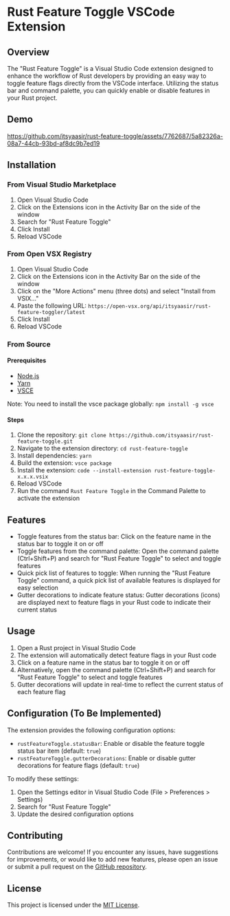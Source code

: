 # Rust Feature Toggle VSCode Extension

## Overview

The "Rust Feature Toggle" is a Visual Studio Code extension designed to enhance the workflow of Rust developers by providing an easy way to toggle feature flags directly from the VSCode interface. Utilizing the status bar and command palette, you can quickly enable or disable features in your Rust project.

## Demo

https://github.com/itsyaasir/rust-feature-toggle/assets/7762687/5a82326a-08a7-44cb-93bd-af8dc9b7ed19

## Installation

### From Visual Studio Marketplace

1. Open Visual Studio Code
2. Click on the Extensions icon in the Activity Bar on the side of the window
3. Search for "Rust Feature Toggle"
4. Click Install
5. Reload VSCode

### From Open VSX Registry

1. Open Visual Studio Code
2. Click on the Extensions icon in the Activity Bar on the side of the window
3. Click on the "More Actions" menu (three dots) and select "Install from VSIX..."
4. Paste the following URL: `https://open-vsx.org/api/itsyaasir/rust-feature-toggler/latest`
5. Click Install
6. Reload VSCode

### From Source

#### Prerequisites

- [Node.js](https://nodejs.org/en/)
- [Yarn](https://yarnpkg.com/)
- [VSCE](https://code.visualstudio.com/api/working-with-extensions/publishing-extension#vsce)

Note: You need to install the vsce package globally: `npm install -g vsce`

#### Steps

1. Clone the repository: `git clone https://github.com/itsyaasir/rust-feature-toggle.git`
2. Navigate to the extension directory: `cd rust-feature-toggle`
3. Install dependencies: `yarn`
4. Build the extension: `vsce package`
5. Install the extension: `code --install-extension rust-feature-toggle-x.x.x.vsix`
6. Reload VSCode
7. Run the command `Rust Feature Toggle` in the Command Palette to activate the extension

## Features

- Toggle features from the status bar: Click on the feature name in the status bar to toggle it on or off
- Toggle features from the command palette: Open the command palette (Ctrl+Shift+P) and search for "Rust Feature Toggle" to select and toggle features
- Quick pick list of features to toggle: When running the "Rust Feature Toggle" command, a quick pick list of available features is displayed for easy selection
- Gutter decorations to indicate feature status: Gutter decorations (icons) are displayed next to feature flags in your Rust code to indicate their current status

## Usage

1. Open a Rust project in Visual Studio Code
2. The extension will automatically detect feature flags in your Rust code
3. Click on a feature name in the status bar to toggle it on or off
4. Alternatively, open the command palette (Ctrl+Shift+P) and search for "Rust Feature Toggle" to select and toggle features
5. Gutter decorations will update in real-time to reflect the current status of each feature flag

## Configuration (To Be Implemented)

The extension provides the following configuration options:

- `rustFeatureToggle.statusBar`: Enable or disable the feature toggle status bar item (default: `true`)
- `rustFeatureToggle.gutterDecorations`: Enable or disable gutter decorations for feature flags (default: `true`)

To modify these settings:

1. Open the Settings editor in Visual Studio Code (File > Preferences > Settings)
2. Search for "Rust Feature Toggle"
3. Update the desired configuration options

## Contributing

Contributions are welcome! If you encounter any issues, have suggestions for improvements, or would like to add new features, please open an issue or submit a pull request on the [GitHub repository](https://github.com/itsyaasir/rust-feature-toggle).

## License

This project is licensed under the [MIT License](LICENSE).
